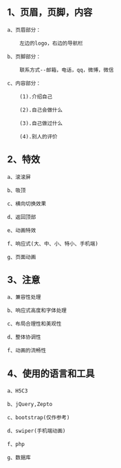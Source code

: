 ## 1、页眉，页脚，内容

	a、页眉部分：

		左边的logo，右边的导航栏

	b、页脚部分：

		联系方式--邮箱，电话，qq，微博，微信

	c、内容部分：

		(1).介绍自己

		(2).自己会做什么

		(3).自己做过什么

		(4).别人的评价

##  2、特效

	a、滚滚屏

	b、吸顶

	c、横向切换效果

	d、返回顶部

	e、动画特效

	f、响应式(大、中、小、特小、手机端)

	g、页面动画

## 3、注意

	a、兼容性处理

	b、响应式高度和字体处理

	c、布局合理性和美观性

	d、整体协调性

	f、动画的流畅性

## 4、使用的语言和工具

	a、H5C3

	b、jQuery,Zepto

	c、bootstrap(仅作参考)

	d、swiper(手机端动画)

	f、php

    g、数据库